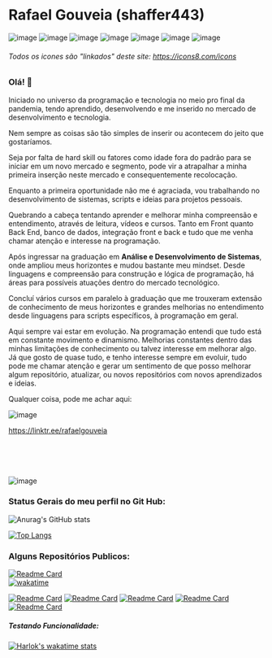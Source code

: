 # Rafael Gouveia (shaffer443)
![image](https://github.com/Shaffer443/shaffer443/assets/82620417/017dc188-6088-4c9e-8b52-bdf6df21fbd6) ![image](https://github.com/Shaffer443/shaffer443/assets/82620417/e5e31e02-aaf5-41f8-9830-556607f47f6d) ![image](https://github.com/Shaffer443/shaffer443/assets/82620417/050cb6a9-aabd-4d2f-b375-656383bd4904) ![image](https://github.com/Shaffer443/shaffer443/assets/82620417/53486014-3328-43fb-a942-f0b5dc60ff99)
 ![image](https://github.com/Shaffer443/shaffer443/assets/82620417/aa045473-066b-4665-9e4b-0e315ea7ac4d) ![image](https://github.com/Shaffer443/shaffer443/assets/82620417/21f3a79d-2566-4a00-8313-446edd02a823) ![image](https://github.com/Shaffer443/shaffer443/assets/82620417/08a27a29-b02b-4cd6-9a0f-6d0152c69c6f)

###### Todos os icones são "linkados" deste site: https://icons8.com/icons







### Olá! 👋

Iniciado no universo da programação e tecnologia no meio pro final da pandemia, tendo aprendido, desenvolvendo e me inserido no mercado de desenvolvimento e tecnologia.

Nem sempre as coisas são tão simples de inserir ou acontecem do jeito que gostaríamos. 

Seja por falta de hard skill ou  fatores como idade fora do padrão para se iniciar em um novo mercado e segmento, pode vir a atrapalhar a minha primeira inserção neste mercado e consequentemente recolocação.

Enquanto a primeira oportunidade não me é agraciada, vou trabalhando no desenvolvimento de sistemas, scripts e ideias para projetos pessoais.

Quebrando a cabeça tentando aprender e melhorar minha compreensão e entendimento, através de leitura, vídeos e cursos. Tanto em Front quanto Back End, banco de dados, integração front e back e tudo que me venha chamar atenção e interesse na programação.

Após ingressar na graduação em <b>Análise e Desenvolvimento de Sistemas</b>, onde ampliou meus horizontes e mudou bastante meu mindset. Desde linguagens e compreensão para construção e lógica de programação, há áreas para possíveis atuações dentro do mercado tecnológico. 

Concluí vários cursos em paralelo à graduação que me trouxeram extensão de conhecimento de meus horizontes e grandes melhorias no entendimento desde linguagens para scripts específicos, à programação em geral.

Aqui sempre vai estar em evolução. Na programação entendi que tudo está em constante movimento e dinamismo. Melhorias constantes dentro das minhas limitações de conhecimento ou talvez interesse em melhorar algo. Já que gosto de quase tudo, e tenho interesse sempre em evoluir, tudo pode me chamar atenção e gerar um sentimento de que posso melhorar algum repositório, atualizar, ou novos repositórios com  novos aprendizados e ideias. 

Qualquer coisa, pode me achar aqui:

![image](https://github.com/Shaffer443/shaffer443/assets/82620417/0f880c5a-89ad-4988-b378-1a7f9de1e140)


https://linktr.ee/rafaelgouveia </br></br></br></br></br>


![image](https://github.com/Shaffer443/shaffer443/assets/82620417/07cd9a8e-2bd5-480a-b154-23816b088c15)

### Status Gerais do meu perfil no Git Hub: 

![Anurag's GitHub stats](https://github-readme-stats.vercel.app/api?username=shaffer443&show_icons=true&theme=radical)

[![Top Langs](https://github-readme-stats.vercel.app/api/top-langs/?username=shaffer443)](https://github.com/anuraghazra/github-readme-stats)



### Alguns Repositórios Publicos:

[![Readme Card](https://github-readme-stats.vercel.app/api/pin/?username=shaffer443&repo=TratamentoDeDados_LayBackBots)](https://github.com/anuraghazra/github-readme-stats)  
[![wakatime](https://wakatime.com/badge/user/fd54641a-ef2a-4360-befe-38c729f714c5/project/824d2548-25cf-4900-b76e-6d447905858b.svg)](https://wakatime.com/badge/user/fd54641a-ef2a-4360-befe-38c729f714c5/project/824d2548-25cf-4900-b76e-6d447905858b)

[![Readme Card](https://github-readme-stats.vercel.app/api/pin/?username=shaffer443&repo=EstruturaDeDados)](https://github.com/anuraghazra/github-readme-stats)
[![Readme Card](https://github-readme-stats.vercel.app/api/pin/?username=shaffer443&repo=DadosEstatisticosFutebolPunter)](https://github.com/anuraghazra/github-readme-stats)
[![Readme Card](https://github-readme-stats.vercel.app/api/pin/?username=shaffer443&repo=Transformacoes_Numericas_Uteis)](https://github.com/anuraghazra/github-readme-stats)
[![Readme Card](https://github-readme-stats.vercel.app/api/pin/?username=shaffer443&repo=API_TempoeData )](https://github.com/anuraghazra/github-readme-stats)
[![Readme Card](https://github-readme-stats.vercel.app/api/pin/?username=shaffer443&repo=ListaDeTarefas )](https://github.com/anuraghazra/github-readme-stats)


##### Testando Funcionalidade:
<!--[![Harlok's wakatime stats](https://github-readme-stats.vercel.app/api/wakatime?username=ffflabs)](https://github.com/anuraghazra/github-readme-stats)-->

[![Harlok's wakatime stats](https://github-readme-stats.vercel.app/api/wakatime?username=Shaffer443)](https://github.com/anuraghazra/github-readme-stats)




<!--
**Shaffer443/shaffer443** is a ✨ _special_ ✨ repository because its `README.md` (this file) appears on your GitHub profile.

Here are some ideas to get you started:

- 🔭 I’m currently working on ...
- 🌱 I’m currently learning ...
- 👯 I’m looking to collaborate on ...
- 🤔 I’m looking for help with ...
- 💬 Ask me about ...
- 📫 How to reach me: ...
- 😄 Pronouns: ...
- ⚡ Fun fact: ...
-->
